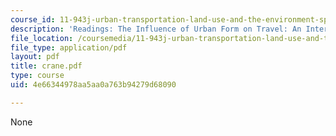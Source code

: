 ```yaml
---
course_id: 11-943j-urban-transportation-land-use-and-the-environment-spring-2002
description: 'Readings: The Influence of Urban Form on Travel: An Interpretive View'
file_location: /coursemedia/11-943j-urban-transportation-land-use-and-the-environment-spring-2002/4e66344978aa5aa0a763b94279d68090_crane.pdf
file_type: application/pdf
layout: pdf
title: crane.pdf
type: course
uid: 4e66344978aa5aa0a763b94279d68090

---
```

None
